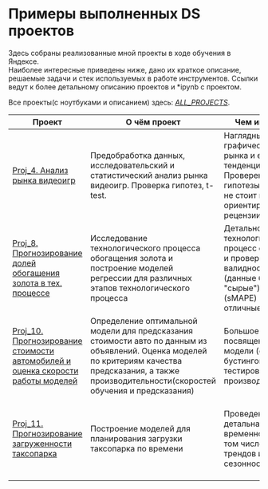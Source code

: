 # Примеры выполненных DS проектов

Здесь собраны реализованные мной проекты в ходе обучения в Яндексе. <br/>
Наиболее интересные приведены ниже, дано их краткое описание, решаемые задачи и стек используемых в работе инструментов.
Ссылки ведут к более детальному описанию проектов и *ipynb с проектом.

Все проекты(с ноутбуками и описанием) здесь: [*ALL_PROJECTS*](https://github.com/Ant1core/Praktikum/tree/master/ALL_PROJECTS).

Проект | О чём проект | Чем интересен | Stack
--- | --- | --- | ---
[Proj_4. Анализ рынка видеоигр](https://github.com/Ant1core/Praktikum/tree/master/4_Videogames_market_statistic) | Предобработка данных, исследовательский и статистический анализ рынка видеоигр. Проверка гипотез, t-test. | Наглядный графический анализ рынка и его тенденций. Проверенные гипотезы о том, что не стоит всегда ориентироваться на рецензии критиков:) | pandas, numpy, scipy, mathplotlib, pyplot, seaborn
[Proj_8. Прогнозирование долей обогащения золота в тех. процессе](https://github.com/Ant1core/Praktikum/tree/master/8_Gold_recovery_Regressions) | Исследование технологического процесса обогащения золота и построение моделей регрессии для различных этапов технологического процесса | Детально разобрал технологический процесс обогащения и проверил валидность данных (данные были "сырые"). Метрики (sMAPE) получились отличные! | pandas, numpy, sklearn, seaborn
[Proj_10. Прогнозирование стоимости автомобилей и оценка скорости работы моделей](https://github.com/Ant1core/Praktikum/tree/master/10_Cars_price_GBM) | Определение оптимальной модели для предсказания стоимости авто по данным из объявлений. Оценка моделей по критериям качества предсказания, а также производительности(скоростей обучения и предсказания) | Большое внимание посвящено тюнингу модели (особенно бустинговых) и тестированию производительности. | pandas, numpy, sklearn, XGBoost, LightGBM, CatBoost, matplotlib, %timeit
[Proj_11. Прогнозирование загруженности таксопарка](https://github.com/Ant1core/Praktikum/tree/master/11_Airport_Taxi_timelines) | Построение моделей для планирования загрузки таксопарка по времени | Проведена детальная обработка временного ряда, в том числе анализ трендов и сезонности. | pandas, numpy, statsmodels, sklearn, XGBoost, LightGBM, CatBoost, seaborn

